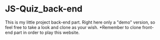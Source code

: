 # JS-Quiz_back-end
This is my little project back-end part.
Right here only a "demo" version, so feel free to take a look and clone as your wish.
*Remember to clone front-end part in order to play this website.
